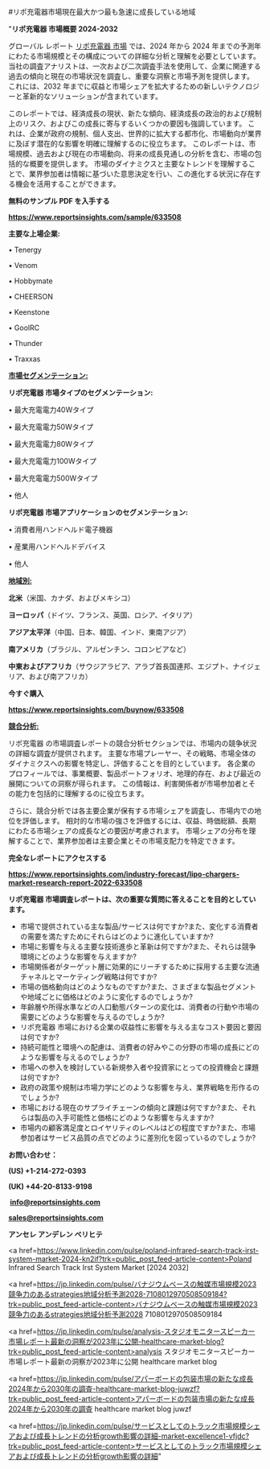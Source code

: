 #リポ充電器市場現在最大かつ最も急速に成長している地域

"<strong>リポ充電器 市場概要 2024-2032</strong>

グローバル レポート <a href=https://www.reportsinsights.com/sample/633508>リポ充電器 市場</a> では、2024 年から 2024 年までの予測年にわたる市場規模とその構成についての詳細な分析と理解を必要としています。 当社の調査アナリストは、一次および二次調査手法を使用して、企業に関連する過去の傾向と現在の市場状況を調査し、重要な洞察と市場予測を提供します。 これには、2032 年までに収益と市場シェアを拡大​​するための新しいテクノロジーと革新的なソリューションが含まれています。

このレポートでは、経済成長の現状、新たな傾向、経済成長の政治的および規制上のリスク、およびこの成長に寄与するいくつかの要因も強調しています。 これは、企業が政府の規制、個人支出、世界的に拡大する都市化、市場動向が業界に及ぼす潜在的な影響を明確に理解するのに役立ちます。 このレポートは、市場規模、過去および現在の市場動向、将来の成長見通しの分析を含む、市場の包括的な概要を提供します。 市場のダイナミクスと主要なトレンドを理解することで、業界参加者は情報に基づいた意思決定を行い、この進化する状況に存在する機会を活用することができます。

<strong><b>無料のサンプル PDF を入手する</b></strong>

<a href=https://www.reportsinsights.com/sample/633508><strong><u>https://www.reportsinsights.com/sample/633508</u></strong></a>

<strong>主要な上場企業:</strong>

• Tenergy

• Venom

• Hobbymate

• CHEERSON

• Keenstone

• GoolRC

• Thunder

• Traxxas

<strong><u>市場セグメンテーション</u></strong><strong><u>:</u></strong>

<strong>リポ充電器 市場タイプのセグメンテーション:</strong>

• 最大充電電力40Wタイプ

• 最大充電電力50Wタイプ

• 最大充電電力80Wタイプ

• 最大充電電力100Wタイプ

• 最大充電電力500Wタイプ

• 他人

<strong>リポ充電器 市場アプリケーションのセグメンテーション:</strong>

• 消費者用ハンドヘルド電子機器

• 産業用ハンドヘルドデバイス

• 他人

<strong><u>地域別</u></strong><strong><u>:</u></strong>

<strong>北米</strong>（米国、カナダ、およびメキシコ）

<strong>ヨーロッパ</strong>（ドイツ、フランス、英国、ロシア、イタリア）

<strong>アジア太平洋</strong>（中国、日本、韓国、インド、東南アジア）

<strong>南アメリカ</strong>（ブラジル、アルゼンチン、コロンビアなど）

<strong>中東およびアフリカ</strong>（サウジアラビア、アラブ首長国連邦、エジプト、ナイジェリア、および南アフリカ）

<strong>今すぐ購入</strong>

<a href=https://www.reportsinsights.com/buynow/633508><strong><u>https://www.reportsinsights.com/buynow/633508</u></strong></a>

<strong><u>競合分析:</u></strong>

リポ充電器 の市場調査レポートの競合分析セクションでは、市場内の競争状況の詳細な調査が提供されます。 主要な市場プレーヤー、その戦略、市場全体のダイナミクスへの影響を特定し、評価することを目的としています。 各企業のプロフィールでは、事業概要、製品ポートフォリオ、地理的存在、および最近の展開についての洞察が得られます。 この情報は、利害関係者が市場参加者とその能力を包括的に理解するのに役立ちます。

さらに、競合分析では各主要企業が保有する市場シェアを調査し、市場内での地位を評価します。 相対的な市場の強さを評価するには、収益、時価総額、長期にわたる市場シェアの成長などの要因が考慮されます。 市場シェアの分布を理解することで、業界参加者は主要企業とその市場支配力を特定できます。

<strong>完全なレポートにアクセスする</strong>

<a href=https://www.reportsinsights.com/industry-forecast/lipo-chargers-market-research-report-2022-633508><strong><u><b>https://www.reportsinsights.com/industry-forecast/lipo-chargers-market-research-report-2022-633508</b></u></strong></a>

<strong><b>リポ充電器 市場調査レポートは、次の重要な質問に答えることを目的としています。</b></strong>
<ul>
  <li>市場で提供されている主な製品/サービスは何ですか?また、変化する消費者の需要を満たすためにそれらはどのように進化していますか?</li>
  <li>市場に影響を与える主要な技術進歩と革新は何ですか?また、それらは競争環境にどのような影響を与えますか?</li>
  <li>市場関係者がターゲット層に効果的にリーチするために採用する主要な流通チャネルとマーケティング戦略は何ですか?</li>
  <li>市場の価格動向はどのようなものですか?また、さまざまな製品セグメントや地域ごとに価格はどのように変化するのでしょうか?</li>
  <li>年齢層や所得水準などの人口動態パターンの変化は、消費者の行動や市場の需要にどのような影響を与えるのでしょうか?</li>
  <li>リポ充電器 市場における企業の収益性に影響を与える主なコスト要因と要因は何ですか?</li>
  <li>持続可能性と環境への配慮は、消費者の好みやこの分野の市場の成長にどのような影響を与えるのでしょうか?</li>
  <li>市場への参入を検討している新規参入者や投資家にとっての投資機会と課題は何ですか?</li>
  <li>政府の政策や規制は市場力学にどのような影響を与え、業界戦略を形作るのでしょうか?</li>
  <li>市場における現在のサプライチェーンの傾向と課題は何ですか?また、それらは製品の入手可能性と価格にどのような影響を与えますか?</li>
  <li>市場内の顧客満足度とロイヤリティのレベルはどの程度ですか?また、市場参加者はサービス品質の点でどのように差別化を図っているのでしょうか?</li>
</ul>
<strong>お問い合わせ：</strong>

<strong>(US) +1-214-272-0393</strong>

<strong>(UK) +44-20-8133-9198</strong>

<strong> </strong><a href=info@reportsinsights.com><strong><u>info@reportsinsights.com</u></strong></a>

<a href=sales@reportsinsights.com><strong><u>sales@reportsinsights.com</u></strong></a>

<strong>アンセレ アンデレン ベリヒテ</strong>

<a href=https://www.linkedin.com/pulse/poland-infrared-search-track-irst-system-market-2024-kn2if?trk=public_post_feed-article-content>Poland Infrared Search Track Irst System Market [2024 2032]</a>

<a href=https://jp.linkedin.com/pulse/バナジウムベースの触媒市場規模2023競争力のあるstrategies地域分析予測2028-7108012970508509184?trk=public_post_feed-article-content>バナジウムベースの触媒市場規模2023競争力のあるstrategies地域分析予測2028 7108012970508509184</a>

<a href=https://jp.linkedin.com/pulse/analysis-スタジオモニタースピーカー市場レポート最新の洞察が2023年に公開-healthcare-market-blog?trk=public_post_feed-article-content>analysis スタジオモニタースピーカー市場レポート最新の洞察が2023年に公開 healthcare market blog</a>

<a href=https://jp.linkedin.com/pulse/アパーボードの包装市場の新たな成長2024年から2030年の調査-healthcare-market-blog-juwzf?trk=public_post_feed-article-content>アパーボードの包装市場の新たな成長2024年から2030年の調査 healthcare market blog juwzf</a>

<a href=https://jp.linkedin.com/pulse/サービスとしてのトラック市場規模シェアおよび成長トレンドの分析growth影響の詳細-market-excellence1-vfjdc?trk=public_post_feed-article-content>サービスとしてのトラック市場規模シェアおよび成長トレンドの分析growth影響の詳細</a>"
